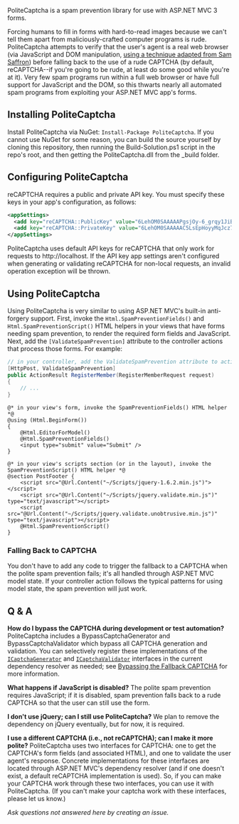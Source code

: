 PoliteCaptcha is a spam prevention library for use with ASP.NET MVC 3 forms. 

Forcing humans to fill in forms with hard-to-read images because we can't tell them apart from maliciously-crafted computer programs is rude. PoliteCaptcha attempts to verify that the user's agent is a real web browser (via JavaScript and DOM manipulation, [using a technique adapted from Sam Saffron](http://samsaffron.com/archive/2011/10/04/Spam+bacon+sausage+and+blog+spam+a+JavaScript+approach)) before falling back to the use of a rude CAPTCHA (by default, reCAPTCHA--if you're going to be rude, at least do some good while you're at it). Very few spam programs run within a full web browser or have full support for JavaScript and the DOM, so this thwarts nearly all automated spam programs from exploiting your ASP.NET MVC app's forms.

## Installing PoliteCaptcha	

Install PoliteCaptcha via NuGet: `Install-Package PoliteCaptcha`. If you cannot use NuGet for some reason, you can build the source yourself by cloning this repository, then running the Build-Solution.ps1 script in the repo's root, and then getting the PoliteCaptcha.dll from the _build folder.

## Configuring PoliteCaptcha

reCAPTCHA requires a public and private API key. You must specify these keys in your app's configuration, as follows:

``` xml
<appSettings>
  <add key="reCAPTCHA::PublicKey" value="6LehOM0SAAAAAPgsjOy-6_grqy1JiB_W_jJa_aCw" />
  <add key="reCAPTCHA::PrivateKey" value="6LehOM0SAAAAAC5LsEpHoyyMqJcz7f_zEfqm66um" />
</appSettings>
```

PoliteCaptcha uses default API keys for reCAPTCHA that only work for requests to http://localhost. If the API key app settings aren't configured when generating or validating reCAPTCHA for non-local requests, an invalid operation exception will be thrown.

## Using PoliteCaptcha

Using PoliteCaptcha is very similar to using ASP.NET MVC's built-in anti-forgery support. First, invoke the `Html.SpamPreventionFields()` and `Html.SpamPreventionScript()` HTML helpers in your views that have forms needing spam prevention, to render the required form fields and JavaScript. Next, add the `[ValidateSpamPrevention]` attribute to the controller actions that process those forms. For example:

``` csharp
// in your controller, add the ValidateSpamPrevention attribute to actions that handle forms
[HttpPost, ValidateSpamPrevention]
public ActionResult RegisterMember(RegisterMemberRequest request)
{
	// ...
}
```

```
@* in your view's form, invoke the SpamPreventionFields() HTML helper *@
@using (Html.BeginForm())
{
    @Html.EditorForModel()
    @Html.SpamPreventionFields()
    <input type="submit" value="Submit" />
}

@* in your view's scripts section (or in the layout), invoke the SpamPreventionScript() HTML helper *@
@section PostFooter {
	<script src="@Url.Content("~/Scripts/jquery-1.6.2.min.js")"></script>
    <script src="@Url.Content("~/Scripts/jquery.validate.min.js")" type="text/javascript"></script>
    <script src="@Url.Content("~/Scripts/jquery.validate.unobtrusive.min.js")" type="text/javascript"></script>
    @Html.SpamPreventionScript()
}
```

### Falling Back to CAPTCHA

You don't have to add any code to trigger the fallback to a CAPTCHA when the polite spam prevention fails; it's all handled through ASP.NET MVC model state. If your controller action follows the typical patterns for using model state, the spam prevention will just work.

## Q & A
**How do I bypass the CAPTCHA during development or test automation?**
PoliteCaptcha includes a BypassCaptchaGenerator and BypassCaptchaValidator which bypass all CAPTCHA generation and validation. You can selectively register these implementations of the [`ICaptchaGenerator`](https://github.com/NuGet/PoliteCaptcha/blob/master/PoliteCaptcha/ICaptchaGenerator.cs) and [`ICaptchaValidator`](https://github.com/NuGet/PoliteCaptcha/blob/master/PoliteCaptcha/ICaptchaValidator.cs) interfaces in the current dependency resolver as needed; see [Bypassing the Fallback CAPTCHA](https://github.com/NuGet/PoliteCaptcha/wiki/Bypassing-the-Fallback-CAPTCHA) for more information.

**What happens if JavaScript is disabled?**
The polite spam prevention requires JavaScript; if it is disabled, spam prevention falls back to a rude CAPTCHA so that the user can still use the form.

**I don't use jQuery; can I still use PoliteCaptcha?**
We plan to remove the dependency on jQuery eventually, but for now, it is required.

**I use a different CAPTCHA (i.e., not reCAPTCHA); can I make it more polite?**
PoliteCaptcha uses two interfaces for CAPTCHA: one to get the CAPTCHA's form fields (and associated HTML), and one to validate the user agent's response. Concrete implementations for these interfaces are located through ASP.NET MVC's dependency resolver (and if one doesn't exist, a default reCAPTCHA implementation is used). So, if you can make your CAPTCHA work through these two interfaces, you can use it with PoliteCaptcha. (If you can't make your captcha work with these interfaces, please let us know.)

_Ask questions not answered here by creating an issue._

